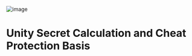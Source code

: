 ![image](https://user-images.githubusercontent.com/49869282/121022872-b72fe000-c7dd-11eb-859a-ef23d362cafc.png)
# Unity Secret Calculation and Cheat Protection Basis
